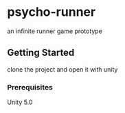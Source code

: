 # psycho-runner
an infinite runner game prototype

## Getting Started

clone the project and open it with unity

### Prerequisites

Unity 5.0

